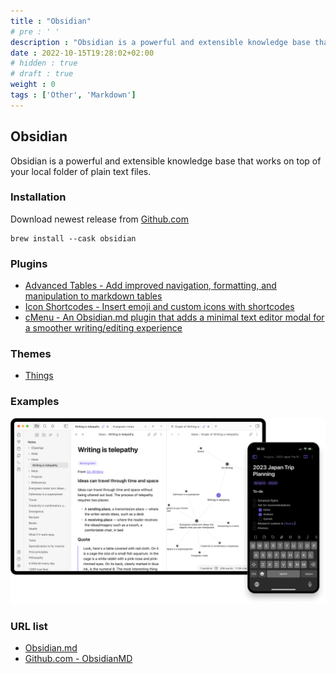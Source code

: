 ```yaml
---
title : "Obsidian"
# pre : ' '
description : "Obsidian is a powerful and extensible knowledge base that works on top of your local folder of plain text files."
date : 2022-10-15T19:28:02+02:00
# hidden : true
# draft : true
weight : 0
tags : ['Other', 'Markdown']
---
```


## Obsidian

Obsidian is a powerful and extensible knowledge base that works on top of your local folder of plain text files.

### Installation

Download newest release from [Github.com](https://github.com/obsidianmd/obsidian-releases/releases)

```plain
brew install --cask obsidian
```

### Plugins

* [Advanced Tables - Add improved navigation, formatting, and manipulation to markdown tables](https://github.com/tgrosinger/advanced-tables-obsidian)
* [Icon Shortcodes - Insert emoji and custom icons with shortcodes](https://github.com/aidenlx/obsidian-icon-shortcodes)
* [cMenu - An Obsidian.md plugin that adds a minimal text editor modal for a smoother writing/editing experience](https://github.com/chetachiezikeuzor/cMenu-Plugin)

### Themes

* [Things](https://github.com/colineckert/obsidian-things)

### Examples

![example](images/example1.png)

### URL list

* [Obsidian.md](https://obsidian.md/)
* [Github.com - ObsidianMD](https://github.com/obsidianmd/obsidian-releases/)
